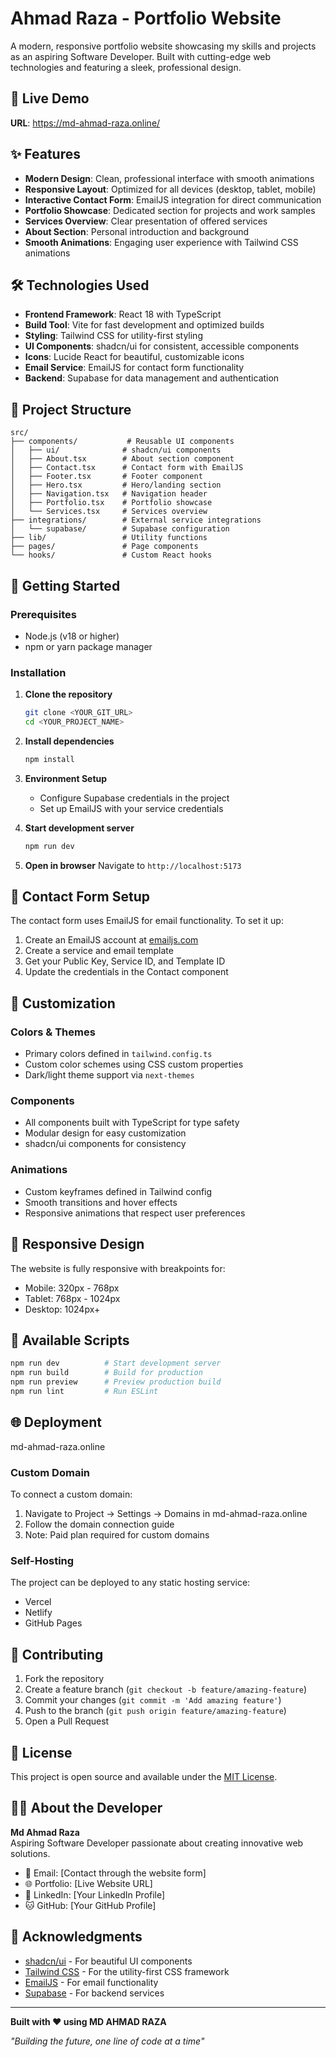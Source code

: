 
# Ahmad Raza - Portfolio Website

A modern, responsive portfolio website showcasing my skills and projects as an aspiring Software Developer. Built with cutting-edge web technologies and featuring a sleek, professional design.

## 🚀 Live Demo 

**URL**: https://md-ahmad-raza.online/
## ✨ Features

- **Modern Design**: Clean, professional interface with smooth animations
- **Responsive Layout**: Optimized for all devices (desktop, tablet, mobile)
- **Interactive Contact Form**: EmailJS integration for direct communication
- **Portfolio Showcase**: Dedicated section for projects and work samples
- **Services Overview**: Clear presentation of offered services
- **About Section**: Personal introduction and background
- **Smooth Animations**: Engaging user experience with Tailwind CSS animations

## 🛠️ Technologies Used

- **Frontend Framework**: React 18 with TypeScript
- **Build Tool**: Vite for fast development and optimized builds
- **Styling**: Tailwind CSS for utility-first styling
- **UI Components**: shadcn/ui for consistent, accessible components
- **Icons**: Lucide React for beautiful, customizable icons
- **Email Service**: EmailJS for contact form functionality
- **Backend**: Supabase for data management and authentication

## 📁 Project Structure

```
src/
├── components/           # Reusable UI components
│   ├── ui/              # shadcn/ui components
│   ├── About.tsx        # About section component
│   ├── Contact.tsx      # Contact form with EmailJS
│   ├── Footer.tsx       # Footer component
│   ├── Hero.tsx         # Hero/landing section
│   ├── Navigation.tsx   # Navigation header
│   ├── Portfolio.tsx    # Portfolio showcase
│   └── Services.tsx     # Services overview
├── integrations/        # External service integrations
│   └── supabase/        # Supabase configuration
├── lib/                 # Utility functions
├── pages/               # Page components
└── hooks/               # Custom React hooks
```

## 🚀 Getting Started

### Prerequisites

- Node.js (v18 or higher)
- npm or yarn package manager

### Installation

1. **Clone the repository**
   ```bash
   git clone <YOUR_GIT_URL>
   cd <YOUR_PROJECT_NAME>
   ```

2. **Install dependencies**
   ```bash
   npm install
   ```

3. **Environment Setup**
   - Configure Supabase credentials in the project
   - Set up EmailJS with your service credentials

4. **Start development server**
   ```bash
   npm run dev
   ```

5. **Open in browser**
   Navigate to `http://localhost:5173`

## 📧 Contact Form Setup

The contact form uses EmailJS for email functionality. To set it up:

1. Create an EmailJS account at [emailjs.com](https://emailjs.com)
2. Create a service and email template
3. Get your Public Key, Service ID, and Template ID
4. Update the credentials in the Contact component

## 🎨 Customization

### Colors & Themes
- Primary colors defined in `tailwind.config.ts`
- Custom color schemes using CSS custom properties
- Dark/light theme support via `next-themes`

### Components
- All components built with TypeScript for type safety
- Modular design for easy customization
- shadcn/ui components for consistency

### Animations
- Custom keyframes defined in Tailwind config
- Smooth transitions and hover effects
- Responsive animations that respect user preferences

## 📱 Responsive Design

The website is fully responsive with breakpoints for:
- Mobile: 320px - 768px
- Tablet: 768px - 1024px
- Desktop: 1024px+

## 🔧 Available Scripts

```bash
npm run dev          # Start development server
npm run build        # Build for production
npm run preview      # Preview production build
npm run lint         # Run ESLint
```

## 🌐 Deployment

md-ahmad-raza.online

### Custom Domain
To connect a custom domain:
1. Navigate to Project → Settings → Domains in md-ahmad-raza.online
2. Follow the domain connection guide
3. Note: Paid plan required for custom domains

### Self-Hosting
The project can be deployed to any static hosting service:
- Vercel
- Netlify
- GitHub Pages

## 🤝 Contributing

1. Fork the repository
2. Create a feature branch (`git checkout -b feature/amazing-feature`)
3. Commit your changes (`git commit -m 'Add amazing feature'`)
4. Push to the branch (`git push origin feature/amazing-feature`)
5. Open a Pull Request

## 📄 License

This project is open source and available under the [MIT License](LICENSE).

## 👨‍💻 About the Developer

**Md Ahmad Raza**  
Aspiring Software Developer passionate about creating innovative web solutions.

- 📧 Email: [Contact through the website form]
- 🌐 Portfolio: [Live Website URL]
- 💼 LinkedIn: [Your LinkedIn Profile]
- 🐱 GitHub: [Your GitHub Profile]

## 🙏 Acknowledgments

- [shadcn/ui](https://ui.shadcn.com) - For beautiful UI components
- [Tailwind CSS](https://tailwindcss.com) - For the utility-first CSS framework
- [EmailJS](https://emailjs.com) - For email functionality
- [Supabase](https://supabase.com) - For backend services

---

**Built with ❤️ using MD AHMAD RAZA**

*"Building the future, one line of code at a time"*
